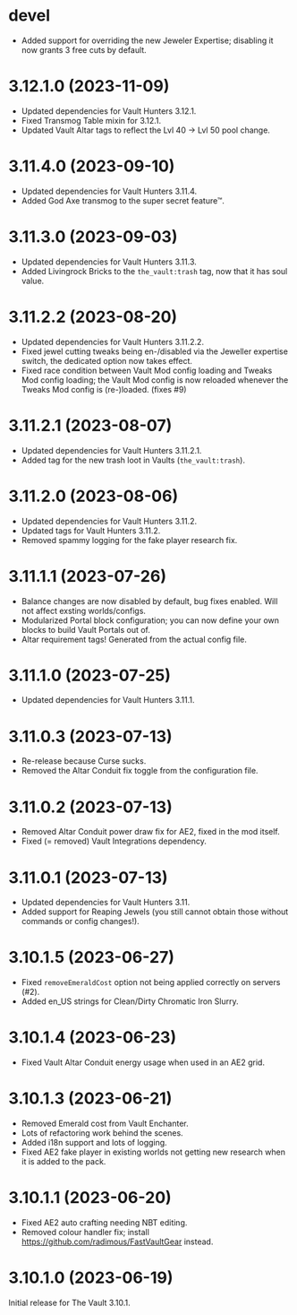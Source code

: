 # devel

* Added support for overriding the new Jeweler Expertise; disabling it now grants 3 free cuts by default.

# 3.12.1.0 (2023-11-09)

* Updated dependencies for Vault Hunters 3.12.1.
* Fixed Transmog Table mixin for 3.12.1.
* Updated Vault Altar tags to reflect the Lvl 40 → Lvl 50 pool change.

# 3.11.4.0 (2023-09-10)

* Updated dependencies for Vault Hunters 3.11.4.
* Added God Axe transmog to the super secret feature™.

# 3.11.3.0 (2023-09-03)

* Updated dependencies for Vault Hunters 3.11.3.
* Added Livingrock Bricks to the `the_vault:trash` tag, now that it has soul value.

# 3.11.2.2 (2023-08-20)

* Updated dependencies for Vault Hunters 3.11.2.2.
* Fixed jewel cutting tweaks being en-/disabled via the Jeweller expertise switch, the dedicated option now takes effect.
* Fixed race condition between Vault Mod config loading and Tweaks Mod config loading; the Vault Mod config is now reloaded whenever the Tweaks Mod config is (re-)loaded. (fixes #9)

# 3.11.2.1 (2023-08-07)

* Updated dependencies for Vault Hunters 3.11.2.1.
* Added tag for the new trash loot in Vaults (`the_vault:trash`).

# 3.11.2.0 (2023-08-06)

* Updated dependencies for Vault Hunters 3.11.2.
* Updated tags for Vault Hunters 3.11.2.
* Removed spammy logging for the fake player research fix.

# 3.11.1.1 (2023-07-26)

* Balance changes are now disabled by default, bug fixes enabled. Will not affect exsting worlds/configs.
* Modularized Portal block configuration; you can now define your own blocks to build Vault Portals out of.
* Altar requirement tags! Generated from the actual config file.

# 3.11.1.0 (2023-07-25)

* Updated dependencies for Vault Hunters 3.11.1.

# 3.11.0.3 (2023-07-13)

* Re-release because Curse sucks.
* Removed the Altar Conduit fix toggle from the configuration file.

# 3.11.0.2 (2023-07-13)

* Removed Altar Conduit power draw fix for AE2, fixed in the mod itself.
* Fixed (= removed) Vault Integrations dependency.

# 3.11.0.1 (2023-07-13)

* Updated dependencies for Vault Hunters 3.11.
* Added support for Reaping Jewels (you still cannot obtain those without commands or config changes!).

# 3.10.1.5 (2023-06-27)

* Fixed `removeEmeraldCost` option not being applied correctly on servers (#2).
* Added en_US strings for Clean/Dirty Chromatic Iron Slurry.

# 3.10.1.4 (2023-06-23)

* Fixed Vault Altar Conduit energy usage when used in an AE2 grid.

# 3.10.1.3 (2023-06-21)

* Removed Emerald cost from Vault Enchanter.
* Lots of refactoring work behind the scenes.
* Added i18n support and lots of logging.
* Fixed AE2 fake player in existing worlds not getting new research when it is added to the pack.

# 3.10.1.1 (2023-06-20)

* Fixed AE2 auto crafting needing NBT editing.
* Removed colour handler fix; install <https://github.com/radimous/FastVaultGear> instead.

# 3.10.1.0 (2023-06-19)

Initial release for The Vault 3.10.1.

